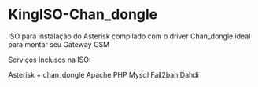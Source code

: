 # KingISO-Chan_dongle
ISO para instalação do Asterisk compilado com o driver Chan_dongle ideal para montar seu Gateway GSM

Serviços Inclusos na ISO:

Asterisk + chan_dongle
Apache
PHP
Mysql
Fail2ban
Dahdi

